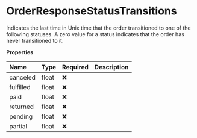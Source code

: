 # OrderResponseStatusTransitions

Indicates the last time in Unix time that the order transitioned to one of the following statuses. A zero value for a status indicates that the order has never transitioned to it.

**Properties**

| Name      | Type  | Required | Description |
| :-------- | :---- | :------- | :---------- |
| canceled  | float | ❌       |             |
| fulfilled | float | ❌       |             |
| paid      | float | ❌       |             |
| returned  | float | ❌       |             |
| pending   | float | ❌       |             |
| partial   | float | ❌       |             |
